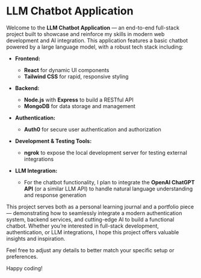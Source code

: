# LLM Chatbot Application

Welcome to the **LLM Chatbot Application** — an end-to-end full-stack project built to showcase and reinforce my skills in modern web development and AI integration. This application features a basic chatbot powered by a large language model, with a robust tech stack including:

- **Frontend:**

  - **React** for dynamic UI components
  - **Tailwind CSS** for rapid, responsive styling

- **Backend:**

  - **Node.js** with **Express** to build a RESTful API
  - **MongoDB** for data storage and management

- **Authentication:**

  - **Auth0** for secure user authentication and authorization

- **Development & Testing Tools:**

  - **ngrok** to expose the local development server for testing external integrations

- **LLM Integration:**
  - For the chatbot functionality, I plan to integrate the **OpenAI ChatGPT API** (or a similar LLM API) to handle natural language understanding and response generation

This project serves both as a personal learning journal and a portfolio piece — demonstrating how to seamlessly integrate a modern authentication system, backend services, and cutting-edge AI to build a functional chatbot. Whether you’re interested in full-stack development, authentication, or LLM integrations, I hope this project offers valuable insights and inspiration.

Feel free to adjust any details to better match your specific setup or preferences.

Happy coding!

